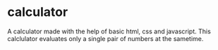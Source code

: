 # calculator
A calculator made with the help of basic html, css and javascript.
This calclulator evaluates only a single pair of numbers at the sametime.
